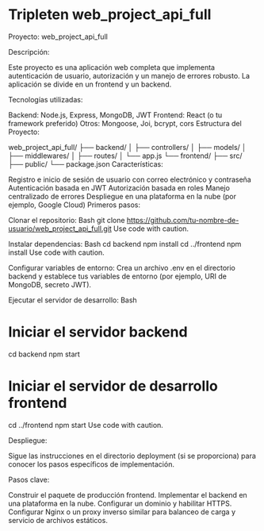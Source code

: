 # Tripleten web_project_api_full
Proyecto: web_project_api_full

Descripción:

Este proyecto es una aplicación web completa que implementa autenticación de usuario, autorización y un manejo de errores robusto. La aplicación se divide en un frontend y un backend.

Tecnologías utilizadas:

Backend: Node.js, Express, MongoDB, JWT
Frontend: React (o tu framework preferido)
Otros: Mongoose, Joi, bcrypt, cors
Estructura del Proyecto:

web_project_api_full/
├── backend/
│   ├── controllers/
│   ├── models/
│   ├── middlewares/
│   ├── routes/
│   └── app.js
└── frontend/
    ├── src/
    ├── public/
    └── package.json
Características:

Registro e inicio de sesión de usuario con correo electrónico y contraseña
Autenticación basada en JWT
Autorización basada en roles
Manejo centralizado de errores
Despliegue en una plataforma en la nube (por ejemplo, Google Cloud)
Primeros pasos:

Clonar el repositorio:
Bash
git clone https://github.com/tu-nombre-de-usuario/web_project_api_full.git
Use code with caution.

Instalar dependencias:
Bash
cd backend
npm install
cd ../frontend
npm install
Use code with caution.

Configurar variables de entorno:
Crea un archivo .env en el directorio backend y establece tus variables de entorno (por ejemplo, URI de MongoDB, secreto JWT).

Ejecutar el servidor de desarrollo:
Bash
# Iniciar el servidor backend
cd backend
npm start

# Iniciar el servidor de desarrollo frontend
cd ../frontend
npm start
Use code with caution.

Despliegue:

Sigue las instrucciones en el directorio deployment (si se proporciona) para conocer los pasos específicos de implementación.

Pasos clave:

Construir el paquete de producción frontend.
Implementar el backend en una plataforma en la nube.
Configurar un dominio y habilitar HTTPS.
Configurar Nginx o un proxy inverso similar para balanceo de carga y servicio de archivos estáticos.
